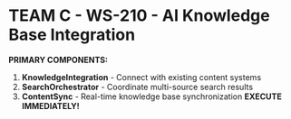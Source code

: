 # TEAM C - WS-210 - AI Knowledge Base Integration
**PRIMARY COMPONENTS:**
1. **KnowledgeIntegration** - Connect with existing content systems
2. **SearchOrchestrator** - Coordinate multi-source search results  
3. **ContentSync** - Real-time knowledge base synchronization
**EXECUTE IMMEDIATELY!**